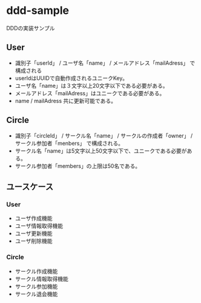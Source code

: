 # ddd-sample
DDDの実装サンプル

## User
- 識別子「userId」 / ユーザ名「name」 / メールアドレス「mailAdress」 で構成される
- userIdはUUIDで自動作成されるユニークKey。
- ユーザ名「name」は３文字以上20文字以下である必要がある。
- メールアドレス「mailAdress」はユニークである必要がある。
- name / mailAdress 共に更新可能である。

## Circle
- 識別子「circleId」 / サークル名「name」 / サークルの作成者「owner」 / サークル参加者「menbers」 で構成される。
- サークル名「name」は5文字以上50文字以下で、ユニークである必要がある。
- サークル参加者「members」の上限は50名である。

## ユースケース

### User
- ユーザ作成機能
- ユーザ情報取得機能
- ユーザ更新機能
- ユーザ削除機能

### Circle
- サークル作成機能
- サークル情報取得機能
- サークル参加機能
- サークル退会機能
